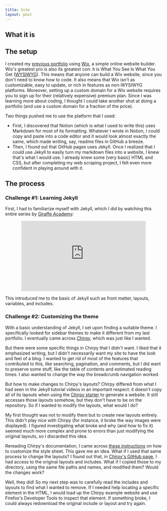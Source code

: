 ```yaml
---
title: Site
layout: post
---
```


## What it is

## The setup

I created my [previous portfolio](https://lcsadelino.wixsite.com/eportfolio) using [Wix](http://wix.com/), a simple online website builder. Wix's greatest pro is also its greatest con: it is What You See Is What You Get ([WYSIWYG](https://en.wikipedia.org/wiki/WYSIWYG)). This means that anyone can build a Wix website, since you don't need to know how to code. It also means that Wix isn't as customizable, easy to update, or rich in features as non-WYSIWYG platforms. Moreover, setting up a custom domain for a Wix website requires you to sign up for their (relatively expensive) premium plan. Since I was learning more about coding, I thought I could take another shot at doing a portfolio (and use a custom domain for a fraction of the price).

Two things pushed me to use the platform that I used: 

- First, I discovered that Notion (which is what I used to write this) uses Markdown for most of its formatting. Whatever I wrote in Notion, I could copy and paste into a code editor and it would look almost exactly the same, which made writing, say, readme files in GitHub a breeze.
- Then, I found out that GitHub pages uses Jekyll. Once I realized that I could use Jekyll to easily turn my markdown files into a website, I knew that's what I would use. I already knew some (very basic) HTML and CSS, but after completing my web scraping project, I felt even more confident in playing around with it.

## The process

### Challenge #1: Learning Jekyll

First, I had to familiarize myself with Jekyll, which I did by watching this entire series by [Giraffe Academy](https://www.youtube.com/c/GiraffeAcademy):

<div align="center">
<iframe width="400" height="225" src="https://www.youtube.com/embed/videoseries?list=PLLAZ4kZ9dFpOPV5C5Ay0pHaa0RJFhcmcB" title="YouTube video player" frameborder="0" allow="accelerometer; autoplay; clipboard-write; encrypted-media; gyroscope; picture-in-picture" allowfullscreen></iframe>
</div>

This introduced me to the basic of Jekyll such as front matter, layouts, variables, and includes. 

### Challenge #2: Customizing the theme

With a basic understanding of Jekyll, I set upon finding a suitable theme. I specifically looked for sidebar themes to make it different from my last portfolio. I eventually came across [Chirpy](https://chirpy.cotes.info/), which was just like I wanted.

But there were some specific things in Chirpy that I didn't want. I liked that it emphasized writing, but I didn't necessarily want my site to have the look and feel of a blog. I wanted to get rid of most of the features that contributed to this, like searching, pagination, and comments, but I did want to preserve some stuff, like the table of contents and estimated reading times. I also wanted to change the way the breadcrumb navigation worked.

But how to make changes to Chirpy's layouts? Chirpy differed from what I had seen in the Jekyll tutorial videos in an important respect: it doesn't copy all of its layouts when using the [Chirpy starter](https://chirpy.cotes.info/posts/getting-started/#installation) to generate a website. It still accesses those layouts somehow, but they don't have to be on the repository. So if I wanted to modify the layouts, what would I do?

My first thought was not to modify them but to create new layouts entirely. This didn't play nice with Chirpy (for instance, it broke the way images were displayed). I figured investigating what broke and why (and how to fix it) seemed much more complex and prone to errors than just modifying the original layouts, so I discarded this idea.

Rereading Chirpy's documentation, I came across [these instructions](https://chirpy.cotes.info/posts/getting-started/#customing-stylesheet) on how to customize the style sheet. This gave me an idea. What if I used that same process to change the layouts? I found out that, in [Chirpy's GitHub page](https://github.com/cotes2020/jekyll-theme-chirpy), I had access to the original layouts and includes. What if I copied those to my directory, using the same file paths and names, and modified them? Would the changes work?

Well, they did! So my next step was to carefully read the includes and layouts to find what I wanted to remove. If I needed help locating a specific element in the HTML, I would load up the Chirpy example website and use Firefox's Developer Tools to inspect that element. If something broke, I could always redownload the original include or layout and try again.